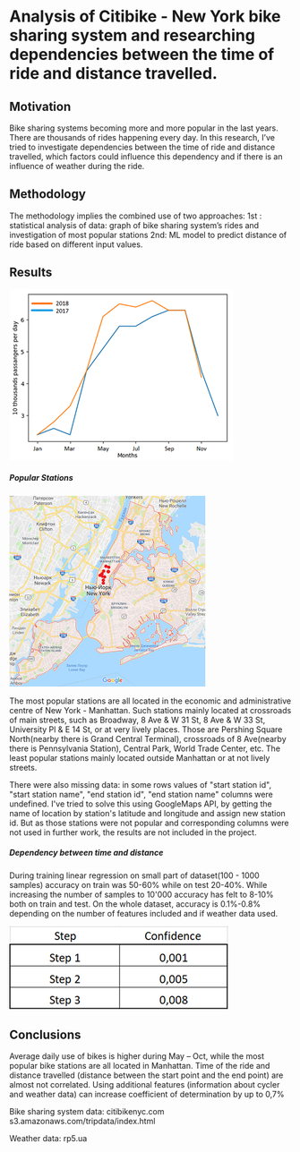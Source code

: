 # Analysis of Citibike - New York bike sharing system and researching dependencies between the time of ride and distance travelled.


## Motivation
Bike sharing systems becoming more and more popular in the last years. There are thousands of rides happening every day. In this research, I’ve tried to investigate dependencies between the time of ride and distance travelled, which factors could influence this dependency and if there is an influence of weather during the ride.

## Methodology
The methodology implies the combined use of two approaches:
1st : statistical analysis of data: graph of bike sharing system’s rides and investigation of most popular stations
2nd: ML model to predict distance of ride based on different input values.


## Results

![Average daily use of bike-sharing across all months](total_rides/rides.png?raw=true "Average daily use of bike-sharing across all months")


##### Popular Stations

![The most popular stations](popular_stations/the_most_popular.png?raw=true "10 red dots - the most popular stations")

The most popular stations are all located in the economic and administrative centre of New York - Manhattan.
Such stations mainly located at crossroads of main streets, such as Broadway, 8 Ave & W 31 St, 8 Ave & W 33 St, University Pl & E 14 St, or at very lively places.
Those are Pershing Square North(nearby there is Grand Central Terminal), crossroads of 8 Ave(nearby there is Pennsylvania Station), Central Park, World Trade Center, etc.
The least popular stations mainly located outside Manhattan or at not lively streets.

There were also missing data: in some rows values of "start station id", "start station name", "end station id", "end station name" columns were undefined.
I've tried to solve this using GoogleMaps API, by getting the name of location by station's latitude and longitude and assign new station id.
But as those stations were not popular and corresponding columns were not used in further work, the results are not included in the project.

##### Dependency between time and distance
During training linear regression on small part of dataset(100 - 1000 samples) accuracy on train was 50-60% while on test 20-40%. While increasing the number of samples to 10'000 accuracy has felt to 8-10% both on train and test. On the whole dataset, accuracy is 0.1%-0.8% depending on the number of features included and if weather data used.

![Results](linear_regression/results.png?raw=true "Results of model training")

## Conclusions

Average daily use of bikes is higher during May – Oct, while the most popular bike stations are all located in Manhattan.
Time of the ride and distance travelled (distance between the start point and the end point)  are almost not correlated.
Using additional features (information about cycler and weather data) can increase coefficient of determination by up to 0,7%



Bike sharing system data:
citibikenyc.com
s3.amazonaws.com/tripdata/index.html

Weather data:
rp5.ua
